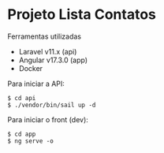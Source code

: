 # Projeto Lista Contatos

Ferramentas utilizadas

- Laravel v11.x (api)
- Angular v17.3.0 (app)
- Docker

Para iniciar a API:

```
$ cd api
$ ./vendor/bin/sail up -d
```

Para iniciar o front (dev):

```
$ cd app
$ ng serve -o
```
